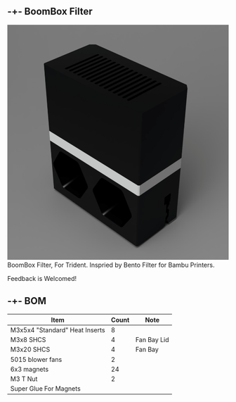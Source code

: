 ## -+- BoomBox Filter

![image1](https://github.com/ObliviousGmn/Printer-Mods/blob/main/BoomBox%20Filter/Images/Render.png)
BoomBox Filter, For Trident. Inspried by Bento Filter for Bambu Printers. 

Feedback is Welcomed!

## -+- BOM  
|Item|Count|Note|
|----|-|--|
|M3x5x4 "Standard" Heat Inserts|8|
|M3x8 SHCS|4|Fan Bay Lid|
|M3x20 SHCS|4|Fan Bay|
|5015 blower fans|2|
|6x3 magnets|24|
|M3 T Nut|2|
|Super Glue For Magnets|

